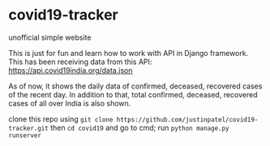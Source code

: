 # covid19-tracker
unofficial simple website

This is just for fun and learn how to work with API in Django framework.
This has been receiving data from this API: https://api.covid19india.org/data.json

As of now, it shows the daily data of confirmed, deceased, recovered cases of the recent day.
In addition to that, total confirmed, deceased, recovered cases of all over India is also shown.

clone this repo using ```git clone https://github.com/justinpatel/covid19-tracker.git```
then ```cd covid19``` and go to cmd; run ```python manage.py runserver```
